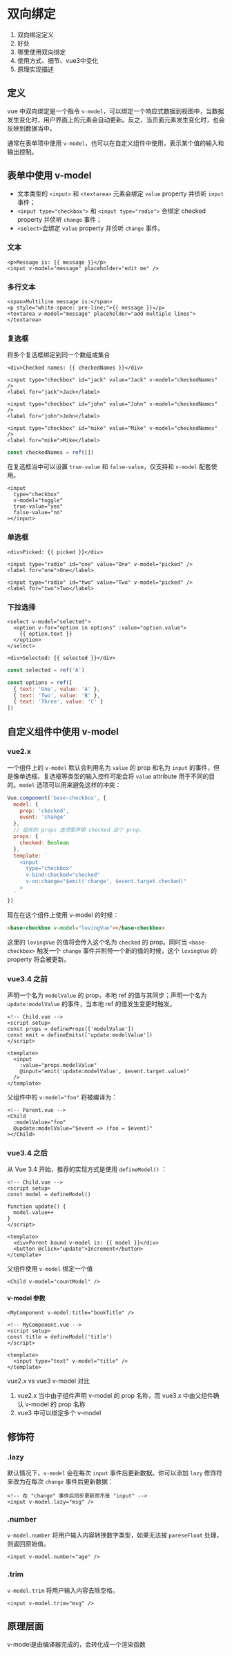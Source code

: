 # 双向绑定

1. 双向绑定定义
2. 好处
3. 哪里使用双向绑定
4. 使用方式、细节、vue3中变化
5. 原理实现描述

## 定义

vue 中双向绑定是一个指令 `v-model`，可以绑定一个响应式数据到视图中，当数据发生变化时，用户界面上的元素会自动更新。反之，当页面元素发生变化时，也会反映到数据当中。

通常在表单项中使用 `v-model`，也可以在自定义组件中使用，表示某个值的输入和输出控制。

## 表单中使用 v-model

- 文本类型的 `<input>` 和 `<textarea>` 元素会绑定 `value` property 并侦听 `input` 事件；
- `<input type="checkbox">` 和 `<input type="radio">` 会绑定 checked property 并侦听 `change` 事件；
- `<select>`会绑定 `value` property 并侦听 `change` 事件。

### 文本

```vue
<p>Message is: {{ message }}</p>
<input v-model="message" placeholder="edit me" />
```

### 多行文本

```vue
<span>Multiline message is:</span>
<p style="white-space: pre-line;">{{ message }}</p>
<textarea v-model="message" placeholder="add multiple lines"></textarea>
```

### 复选框

将多个复选框绑定到同一个数组或集合

```vue
<div>Checked names: {{ checkedNames }}</div>

<input type="checkbox" id="jack" value="Jack" v-model="checkedNames" />
<label for="jack">Jack</label>

<input type="checkbox" id="john" value="John" v-model="checkedNames" />
<label for="john">John</label>

<input type="checkbox" id="mike" value="Mike" v-model="checkedNames" />
<label for="mike">Mike</label>

```

```js
const checkedNames = ref([])
```

在复选框当中可以设置 `true-value` 和 `false-value`，仅支持和 `v-model` 配套使用。

```vue
<input
  type="checkbox"
  v-model="toggle"
  true-value="yes"
  false-value="no" 
></input>
```

### 单选框

```vue
<div>Picked: {{ picked }}</div>

<input type="radio" id="one" value="One" v-model="picked" />
<label for="one">One</label>

<input type="radio" id="two" value="Two" v-model="picked" />
<label for="two">Two</label>
```

### 下拉选择

```vue
<select v-model="selected">
  <option v-for="option in options" :value="option.value">
    {{ option.text }}
  </option>
</select>

<div>Selected: {{ selected }}</div>
```

```js
const selected = ref('A')

const options = ref([
  { text: 'One', value: 'A' },
  { text: 'Two', value: 'B' },
  { text: 'Three', value: 'C' }
])

```

## 自定义组件中使用 v-model

### vue2.x

一个组件上的 `v-model` 默认会利用名为 `value` 的 prop 和名为 `input` 的事件，但是像单选框、复选框等类型的输入控件可能会将 `value` attribute 用于不同的目的。`model` 选项可以用来避免这样的冲突：

```js
Vue.component('base-checkbox', {
  model: {
    prop: 'checked',
    event: 'change'
  },
  // 组件的 props 选项里声明 checked 这个 prop。
  props: {
    checked: Boolean
  },
  template: `
    <input
      type="checkbox"
      v-bind:checked="checked"
      v-on:change="$emit('change', $event.target.checked)"
    >
  `
})
```

现在在这个组件上使用 v-model 的时候：

```html
<base-checkbox v-model="lovingVue"></base-checkbox>
```

这里的 `lovingVue` 的值将会传入这个名为 `checked` 的 prop。同时当 `<base-checkbox>` 触发一个 `change` 事件并附带一个新的值的时候，这个 `lovingVue` 的 property 将会被更新。

### vue3.4 之前

声明一个名为 `modelValue` 的 prop，本地 ref 的值与其同步；声明一个名为 `update:modelValue` 的事件，当本地 ref 的值发生变更时触发。

```vue
<!-- Child.vue -->
<script setup>
const props = defineProps(['modelValue'])
const emit = defineEmits(['update:modelValue'])
</script>

<template>
  <input
    :value="props.modelValue"
    @input="emit('update:modelValue', $event.target.value)"
  />
</template>
```

父组件中的 `v-model="foo"` 将被编译为：

```vue
<!-- Parent.vue -->
<Child
  :modelValue="foo"
  @update:modelValue="$event => (foo = $event)"
></Child>
```

### vue3.4 之后

从 Vue 3.4 开始，推荐的实现方式是使用 `defineModel()` ：

```vue
<!-- Child.vue -->
<script setup>
const model = defineModel()

function update() {
  model.value++
}
</script>

<template>
  <div>Parent bound v-model is: {{ model }}</div>
  <button @click="update">Increment</button>
</template>
```

父组件使用 `v-model` 绑定一个值

```vue
<Child v-model="countModel" />
```

#### v-model 参数

```vue
<MyComponent v-model:title="bookTitle" />
```

```vue
<!-- MyComponent.vue -->
<script setup>
const title = defineModel('title')
</script>

<template>
  <input type="text" v-model="title" />
</template>
```

vue2.x vs vue3 v-model 对比

1. vue2.x 当中由子组件声明 v-model 的 prop 名称，而 vue3.x 中由父组件确认 v-model 的 prop 名称
2. vue3 中可以绑定多个 v-model

## 修饰符

### .lazy

默认情况下，`v-model` 会在每次 `input` 事件后更新数据。你可以添加 `lazy` 修饰符来改为在每次 `change` 事件后更新数据：

```vue
<!-- 在 "change" 事件后同步更新而不是 "input" -->
<input v-model.lazy="msg" />
```

### .number

`v-model.number` 将用户输入内容转换数字类型，如果无法被 `pareseFloat` 处理，则返回原始值。

```vue
<input v-model.number="age" />
```

### .trim

`v-model.trim` 将用户输入内容去除空格。

```vue
<input v-model.trim="msg" />
```

<!-- ## v-model 和 sync 有什么不同？ -->

## 原理层面

v-model是由编译器完成的，会转化成一个渲染函数
